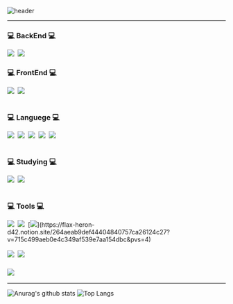 
<!--
**hjgel/hjgel** is a ✨ _special_ ✨ repository because its `README.md` (this file) appears on your GitHub profile.
<!--타이틀 부분-->
![header](https://capsule-render.vercel.app/api?height=350&text=HyunJun%20World!&desc=Inha%20Technical%20College%20Department%20of%20Computer%20Science%20and%20Engineering&descAlignY=80&type=rect&color=gradient)

--------------------------------

<!--내용 부분-->
<h3>💻 BackEnd 💻</h3>
<div>
  <img src="https://img.shields.io/badge/DJANGO-%23092E20?style=for-the-badge&logo=Django&logoColor=green&color=white" />&nbsp
  <img src="https://img.shields.io/badge/SPRING-%236DB33F?style=for-the-badge&logo=Spring&logoColor=green&color=white" />&nbsp
</div>

<h3>💻 FrontEnd 💻</h3>
<div>
  <img src="https://img.shields.io/badge/html5-E34F26.svg?style=for-the-badge&logo=html5&logoColor=white" />&nbsp
  <img src="https://img.shields.io/badge/css3-1572B6.svg?style=for-the-badge&logo=css3&logoColor=white" />&nbsp
</div>

<br>

<h3>💻 Languege 💻</h3>
<div>
  <img src="https://img.shields.io/badge/JAVA-007396?style=for-the-badge&logo=Java&logoColor=white">&nbsp
  <img src="https://img.shields.io/badge/PYTHON-%233776AB?style=for-the-badge&logo=python&logoColor=orange&color=3670A0">&nbsp
  <img src="https://img.shields.io/badge/C-%23A8B9CC?style=for-the-badge&logo=C&logoColor=white&color=150458"/>&nbsp
  <img src="https://img.shields.io/badge/javascript-F7DF1E.svg?style=for-the-badge&logo=javascript&logoColor=20232a" />&nbsp
  <img src="https://img.shields.io/badge/C%20SHARP-%23512BD4?style=for-the-badge&logo=C%23&logoColor=white&color=green" />&nbsp
</div>

<br>

<h3>💻 Studying 💻</h3>
<div>
 <img src="https://img.shields.io/badge/DJANGO-%23092E20?style=for-the-badge&logo=Django&logoColor=green&color=white" />&nbsp
 <img src="https://img.shields.io/badge/SPRING-%236DB33F?style=for-the-badge&logo=Spring&logoColor=green&color=white" />&nbsp
</div>

<br>

<h3>💻 Tools 💻</h3>
<div>
  <img src="https://img.shields.io/badge/git-F05033.svg?style=for-the-badge&logo=git&logoColor=white" />&nbsp
  <img src="https://img.shields.io/badge/github-181717.svg?style=for-the-badge&logo=github&logoColor=white" />&nbsp
  [<img src="https://img.shields.io/badge/Notion-F3F3F3.svg?style=for-the-badge&logo=notion&logoColor=black" />](https://flax-heron-d42.notion.site/264aeab9def44404840757ca26124c27?v=715c499aeb0e4c349af539e7aa154dbc&pvs=4)
</div>

<br>

<div>
  <img src="https://img.shields.io/badge/VSCode-2C2C32.svg?style=for-the-badge&logo=visual-studio-code&logoColor=22ABF3" />&nbsp
  <img src="https://img.shields.io/badge/Eclipse-2C2255?style=for-the-badge&logo=Eclipse%20IDE&logoColor=white">&nbsp
<!--   <img src="https://img.shields.io/badge/Colab-2C2C32.svg?style=for-the-badge&logo=googlecolab&logoColor=F9AB00" />&nbsp -->
</div>

### [<img src="https://img.shields.io/badge/Notion-F3F3F3.svg?style=for-the-badge&logo=notion&logoColor=black" />](https://flax-heron-d42.notion.site/264aeab9def44404840757ca26124c27?v=715c499aeb0e4c349af539e7aa154dbc&pvs=4)

----------
![Anurag's github stats](https://github-readme-stats.vercel.app/api?username=hjgel&show_icons=true&theme=tokyonight)
![Top Langs](https://github-readme-stats.vercel.app/api/top-langs/?username=hjgel&layout=compact&theme=tokyonight)


